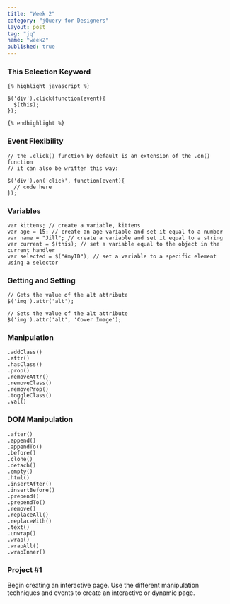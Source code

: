 ```yaml
---
title: "Week 2"
category: "jQuery for Designers"
layout: post
tag: "jq"
name: "week2"
published: true
---
```


### This Selection Keyword

    {% highlight javascript %}

    $('div').click(function(event){
      $(this);
    });

    {% endhighlight %}

### Event Flexibility

    // the .click() function by default is an extension of the .on() function
    // it can also be written this way:

    $('div').on('click', function(event){
      // code here
    });

### Variables

    var kittens; // create a variable, kittens
    var age = 15; // create an age variable and set it equal to a number
    var name = "Jill"; // create a variable and set it equal to a string
    var current = $(this); // set a variable equal to the object in the current handler
    var selected = $("#myID"); // set a variable to a specific element using a selector

### Getting and Setting

    // Gets the value of the alt attribute
    $('img').attr('alt');

    // Sets the value of the alt attribute
    $('img').attr('alt', 'Cover Image');


### Manipulation

    .addClass()
    .attr()
    .hasClass()
    .prop()
    .removeAttr()
    .removeClass()
    .removeProp()
    .toggleClass()
    .val()


### DOM Manipulation

    .after()
    .append()
    .appendTo()
    .before()
    .clone()
    .detach()
    .empty()
    .html()
    .insertAfter()
    .insertBefore()
    .prepend()
    .prependTo()
    .remove()
    .replaceAll()
    .replaceWith()
    .text()
    .unwrap()
    .wrap()
    .wrapAll()
    .wrapInner()

### Project #1

Begin creating an interactive page. Use the different manipulation techniques and events to create an interactive or dynamic page. 
